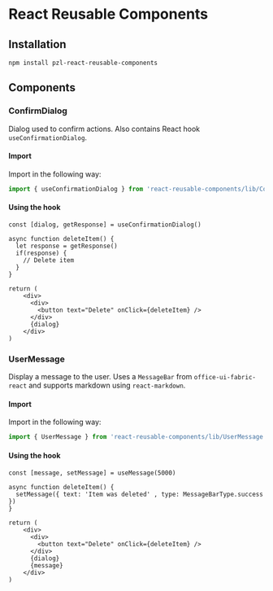 # React Reusable Components

## Installation

```shell
npm install pzl-react-reusable-components
```

## Components

### ConfirmDialog

Dialog used to confirm actions. Also contains React hook `useConfirmationDialog`.

#### Import

Import in the following way:

```typescript
import { useConfirmationDialog } from 'react-reusable-components/lib/ConfirmDialog'
```

#### Using the hook

```JSX
const [dialog, getResponse] = useConfirmationDialog()

async function deleteItem() {
  let response = getResponse()
  if(response) {
    // Delete item
  }
}

return (
    <div>
      <div>
        <button text="Delete" onClick={deleteItem} />
      </div>
      {dialog}
    </div>
)
```

### UserMessage

Display a message to the user. Uses a `MessageBar` from `office-ui-fabric-react` and supports markdown using `react-markdown`.

#### Import

Import in the following way:

```typescript
import { UserMessage } from 'react-reusable-components/lib/UserMessage'
```

#### Using the hook

```JSX
const [message, setMessage] = useMessage(5000)

async function deleteItem() {
  setMessage({ text: 'Item was deleted' , type: MessageBarType.success })
}

return (
    <div>
      <div>
        <button text="Delete" onClick={deleteItem} />
      </div>
      {dialog}
      {message}
    </div>
)
```


